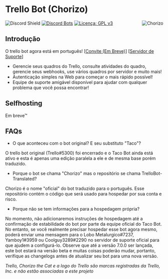 # Trello Bot (Chorizo)

<a href="https://top.gg/bot/620126394390675466">
  <img src="https://top.gg/api/widget/620126394390675466.svg" alt="Chorizo" align="right"/>
</a>

![Discord Shield](https://discordapp.com/api/guilds/617911034555924502/widget.png?style=shield) [![Discord Bots](https://top.gg/api/widget/servers/631903417471598602.svg?rightcolor=7289DA)](https://top.gg/bot/631903417471598602) [![Licença: GPL v3](https://img.shields.io/badge/License-GPLv3-blue.svg)](https://www.gnu.org/licenses/gpl-3.0)

## Introdução


O trello bot agora está em português! [[Convite (Em Breve)](/#)] [[Servidor de Suporte](https://trellobot.xyz/server)]

- Gerencie seus quadros do Trello, consulte atividades do quadro, gerencie seus webhooks, use vários quadros por servidor e muito mais!
- Autenticação simples na Web para começar o mais rápido possível!
- Equipe de suporte amigável disponível para ajudar com qualquer problema que você possa encontrar!

## Selfhosting
Em breve™


## FAQs
- O que aconteceu com o bot original? E seu substituto "Taco"?

O trello bot original (Trello#5300) foi encerrado e o Taco Bot ainda está ativo e esta é apenas uma edição paralela a ele e de mesma base porém traduzido.

- Porque o bot se chama "Chorizo" mas o repositório se chama TrelloBot-Translated?

Chorizo é o nome "oficial" do bot traduzido para o português. Esse repositório contém o código que será usado para hospedar por sua conta e risco.

- Porque não se tem informações para a hospedagem própria?

No momento, não adicionaremos instruções de hospedagem até a confirmação de estabilidade do bot por parte da equipe oficial do Taco Bot. No entanto, se você realmente precisar hospedar esse bot agora mesmo, poderá enviar uma mensagem para o Lobo Metalurgico#7237, Yamboy1#3959 ou Coolguy3289#2290 no servidor de suporte oficial para que ajudem a configurá-lo. Observe que até a versão 7.0.0 ser lançada, este bot estará na versão beta e muitas coisas poderão mudar, portanto, verifique as changelogs antes de atualizar seu bot para uma nova versão.

*Trello, Chorizo the Cat e a logo do Trello são marcas registradas da Trello, Inc. e não estão associadas a este projeto*
